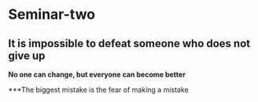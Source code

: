 # Seminar-two
## It is impossible to defeat someone who does not give up

**No one can change, but everyone can become better**




***The biggest mistake is the fear of making a mistake
